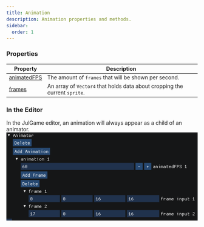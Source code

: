 ```yaml
---
title: Animation
description: Animation properties and methods.
sidebar:
  order: 1
---
```


### Properties

| Property | Description                      |
|-------------------------------------------------------------------------------|---------------------------------------------------------------------------|
| [animatedFPS](/JulGame.jl/reference/animation/properties/animatedfps/)           | The amount of `frames` that will be shown per second. |
| [frames](/JulGame.jl/reference/animation/properties/frames/)           | An array of `Vector4` that holds data about cropping the current `sprite`. |

### In the Editor
In the JulGame editor, an animation will always appear as a child of an animator.
![Animator Component Editor](../../../../assets/reference/animator-component-editor.png)
